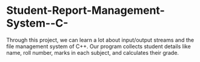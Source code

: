 # Student-Report-Management-System--C-
Through this project, we can learn a lot about input/output streams and the file management system of C++. Our program collects student details like name, roll number, marks in each subject, and calculates their grade.
